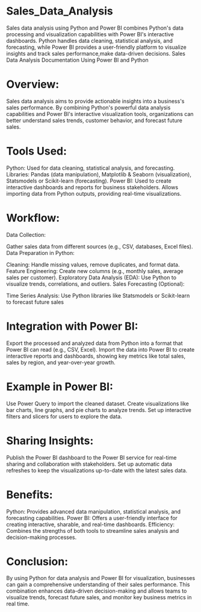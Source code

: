 # Sales_Data_Analysis
Sales data analysis using Python and Power BI combines Python's data processing and visualization capabilities with Power BI's interactive dashboards. Python handles data cleaning, statistical analysis, and forecasting, while Power BI provides a user-friendly platform to visualize insights and track sales performance,make data-driven decisions.
Sales Data Analysis Documentation Using Power BI and Python
# Overview:
Sales data analysis aims to provide actionable insights into a business's sales performance. By combining Python's powerful data analysis capabilities and Power BI's interactive visualization tools, organizations can better understand sales trends, customer behavior, and forecast future sales.

# Tools Used:
Python: Used for data cleaning, statistical analysis, and forecasting.
Libraries: Pandas (data manipulation), Matplotlib & Seaborn (visualization), Statsmodels or Scikit-learn (forecasting).
Power BI: Used to create interactive dashboards and reports for business stakeholders.
Allows importing data from Python outputs, providing real-time visualizations.
# Workflow:
Data Collection:

Gather sales data from different sources (e.g., CSV, databases, Excel files).
Data Preparation in Python:

Cleaning: Handle missing values, remove duplicates, and format data.
Feature Engineering: Create new columns (e.g., monthly sales, average sales per customer).
Exploratory Data Analysis (EDA): Use Python to visualize trends, correlations, and outliers.
Sales Forecasting (Optional):

Time Series Analysis: Use Python libraries like Statsmodels or Scikit-learn to forecast future sales
# Integration with Power BI:

Export the processed and analyzed data from Python into a format that Power BI can read (e.g., CSV, Excel).
Import the data into Power BI to create interactive reports and dashboards, showing key metrics like total sales, sales by region, and year-over-year growth.
# Example in Power BI:

Use Power Query to import the cleaned dataset.
Create visualizations like bar charts, line graphs, and pie charts to analyze trends.
Set up interactive filters and slicers for users to explore the data.
# Sharing Insights:

Publish the Power BI dashboard to the Power BI service for real-time sharing and collaboration with stakeholders.
Set up automatic data refreshes to keep the visualizations up-to-date with the latest sales data.
# Benefits:
Python: Provides advanced data manipulation, statistical analysis, and forecasting capabilities.
Power BI: Offers a user-friendly interface for creating interactive, sharable, and real-time dashboards.
Efficiency: Combines the strengths of both tools to streamline sales analysis and decision-making processes.
# Conclusion:
By using Python for data analysis and Power BI for visualization, businesses can gain a comprehensive understanding of their sales performance. This combination enhances data-driven decision-making and allows teams to visualize trends, forecast future sales, and monitor key business metrics in real time.










